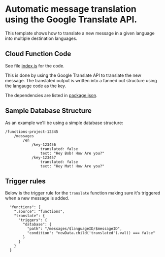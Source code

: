 # Automatic message translation using the Google Translate API.

This template shows how to translate a new message in a given language into multiple destination languages.

## Cloud Function Code

See file [index.js](index.js) for the code.

This is done by using the Google Translate API to translate the new message. The translated output is written into a fanned out structure using the langauge code as the key.

The dependencies are listed in [package.json](package.json).

## Sample Database Structure

As an example we'll be using a simple database structure:

```
/functions-project-12345
    /messages
        /en
            /key-123456
                translated: false
                text: "Hey Bob! How Are you?"
            /key-123457
                translated: false
                text: "Hey Mat! How Are you?"
```

## Trigger rules

Below is the trigger rule for the `translate` function making sure it's triggered when a new message is added.

```
  "functions": {
    ".source": "functions",
    "translate": {
      "triggers": {
        "database": {
          "path": "/messages/$languageID/$messageID",
          "condition": "newData.child('translated').val() === false"
        }
      }
    }
  }
```


